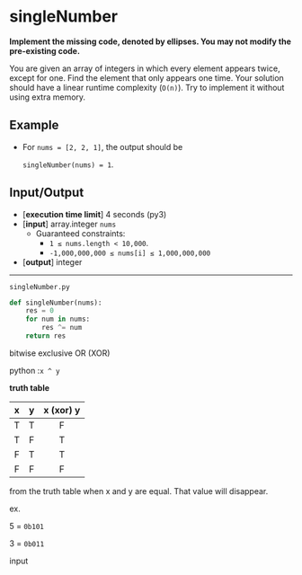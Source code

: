 # singleNumber

**Implement the missing code, denoted by ellipses. You may not modify the pre-existing code.**

You are given an array of integers in which every element appears twice, except for one. Find the element that only appears one time. Your solution should have a linear runtime complexity (`O(n)`). Try to implement it without using extra memory.

## Example

* For `nums = [2, 2, 1]`, the output should be

    `singleNumber(nums) = 1`.

## Input/Output
* [**execution time limit**] 4 seconds (py3)
* [**input**] array.integer `nums`
  * Guaranteed constraints:
    * `1 ≤ nums.length < 10,000`.
    * `-1,000,000,000 ≤ nums[i] ≤ 1,000,000,000`
* [**output**] integer

---

`singleNumber.py`

```python
def singleNumber(nums):
    res = 0
    for num in nums:
        res ^= num 
    return res
```

bitwise exclusive OR (XOR) 

python :`x ^ y`

**truth table**

| x | y | x (xor) y |
|:--:|:--:|:--:|
|T|T|F|
|T|F|T|
|F|T|T|
|F|F|F|

from the truth table when x and y are equal. That value will disappear.

ex.

5 = `0b101`

3 = `0b011`

input 